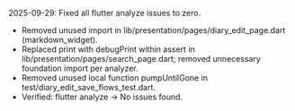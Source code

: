 2025-09-29: Fixed all flutter analyze issues to zero.
- Removed unused import in lib/presentation/pages/diary_edit_page.dart (markdown_widget).
- Replaced print with debugPrint within assert in lib/presentation/pages/search_page.dart; removed unnecessary foundation import per analyzer.
- Removed unused local function pumpUntilGone in test/diary_edit_save_flows_test.dart.
- Verified: flutter analyze -> No issues found.